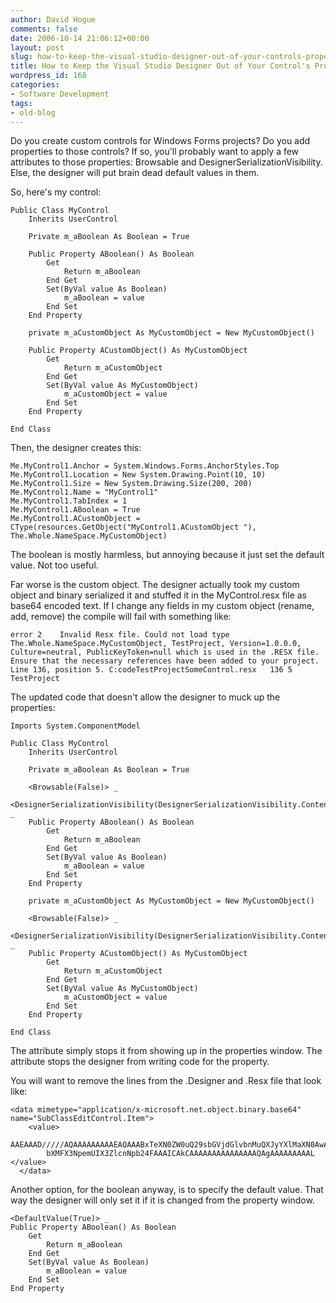 ```yaml
---
author: David Hogue
comments: false
date: 2006-10-14 21:06:12+00:00
layout: post
slug: how-to-keep-the-visual-studio-designer-out-of-your-controls-properties
title: How to Keep the Visual Studio Designer Out of Your Control's Properties
wordpress_id: 168
categories:
- Software Development
tags:
- old-blog
---
```


Do you create custom controls for Windows Forms projects?  Do you add properties to those controls?  If so, you'll probably want to apply a few attributes to those properties: Browsable and DesignerSerializationVisibility.  Else, the designer will put brain dead default values in them.

So, here's my control:


    
    Public Class MyControl
        Inherits UserControl
    
        Private m_aBoolean As Boolean = True
    
        Public Property ABoolean() As Boolean
            Get
                Return m_aBoolean
            End Get
            Set(ByVal value As Boolean)
                m_aBoolean = value
            End Set
        End Property
    
        private m_aCustomObject As MyCustomObject = New MyCustomObject()
    
        Public Property ACustomObject() As MyCustomObject
            Get
                Return m_aCustomObject 
            End Get
            Set(ByVal value As MyCustomObject)
                m_aCustomObject = value
            End Set
        End Property
        
    End Class



Then, the designer creates this:

    
    Me.MyControl1.Anchor = System.Windows.Forms.AnchorStyles.Top
    Me.MyControl1.Location = New System.Drawing.Point(10, 10)
    Me.MyControl1.Size = New System.Drawing.Size(200, 200)
    Me.MyControl1.Name = "MyControl1"
    Me.MyControl1.TabIndex = 1
    Me.MyControl1.ABoolean = True
    Me.MyControl1.ACustomObject = CType(resources.GetObject("MyControl1.ACustomObject "), The.Whole.NameSpace.MyCustomObject)



The boolean is mostly harmless, but annoying because it just set the default value.  Not too useful.

Far worse is the custom object.  The designer actually took my custom object and binary serialized it and stuffed it in the MyControl.resx file as base64 encoded text.  If I change any fields in my custom object (rename, add, remove) the compile will fail with something like:

`error 2	Invalid Resx file. Could not load type The.Whole.NameSpace.MyCustomObject, TestProject, Version=1.0.0.0, Culture=neutral, PublicKeyToken=null which is used in the .RESX file.  Ensure that the necessary references have been added to your project. Line 136, position 5.	C:codeTestProjectSomeControl.resx	136	5	TestProject`

The updated code that doesn't allow the designer to muck up the properties:


    
    Imports System.ComponentModel
    
    Public Class MyControl
        Inherits UserControl
    
        Private m_aBoolean As Boolean = True
    
        <Browsable(False)> _
        <DesignerSerializationVisibility(DesignerSerializationVisibility.Content)> _
        Public Property ABoolean() As Boolean
            Get
                Return m_aBoolean
            End Get
            Set(ByVal value As Boolean)
                m_aBoolean = value
            End Set
        End Property
    
        private m_aCustomObject As MyCustomObject = New MyCustomObject()
    
        <Browsable(False)> _
        <DesignerSerializationVisibility(DesignerSerializationVisibility.Content)> _
        Public Property ACustomObject() As MyCustomObject
            Get
                Return m_aCustomObject 
            End Get
            Set(ByVal value As MyCustomObject)
                m_aCustomObject = value
            End Set
        End Property
        
    End Class



The <Browsable> attribute simply stops it from showing up in the properties window.  The <DesignerSerializationVisibility> attribute stops the designer from writing code for the property.

You will want to remove the lines from the .Designer and .Resx file that look like:


    
    <data mimetype="application/x-microsoft.net.object.binary.base64" name="SubClassEditControl.Item">
        <value>
            AAEAAAD/////AQAAAAAAAAAEAQAAABxTeXN0ZW0uQ29sbGVjdGlvbnMuQXJyYXlMaXN0AwAAAAZfaXRl
            bXMFX3NpemUIX3ZlcnNpb24FAAAICAkCAAAAAAAAAAAAAAAQAgAAAAAAAAAL
    </value>
      </data>



Another option, for the boolean anyway, is to specify the default value.  That way the designer will only set it if it is changed from the property window.


    
    <DefaultValue(True)> _
    Public Property ABoolean() As Boolean
        Get
            Return m_aBoolean
        End Get
        Set(ByVal value As Boolean)
            m_aBoolean = value
        End Set
    End Property
